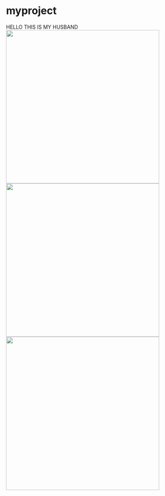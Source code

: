 # myproject

HELLO THIS IS MY HUSBAND
<img src="https://user-images.githubusercontent.com/93896554/197515746-323defa9-727b-4383-a893-7bf61d66dd98.jpg" style="float:left;width:420px;height:auto;">
<img src="https://user-images.githubusercontent.com/93896554/197515746-323defa9-727b-4383-a893-7bf61d66dd98.jpg" style="float:left;width:420px;height:auto;">
<img src="https://user-images.githubusercontent.com/93896554/197515746-323defa9-727b-4383-a893-7bf61d66dd98.jpg" style="float:left;width:420px;height:auto;">
